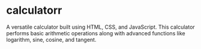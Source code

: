 # calculatorr
A versatile calculator built using HTML, CSS, and JavaScript. This calculator performs basic arithmetic operations along with advanced functions like logarithm, sine, cosine, and tangent.


